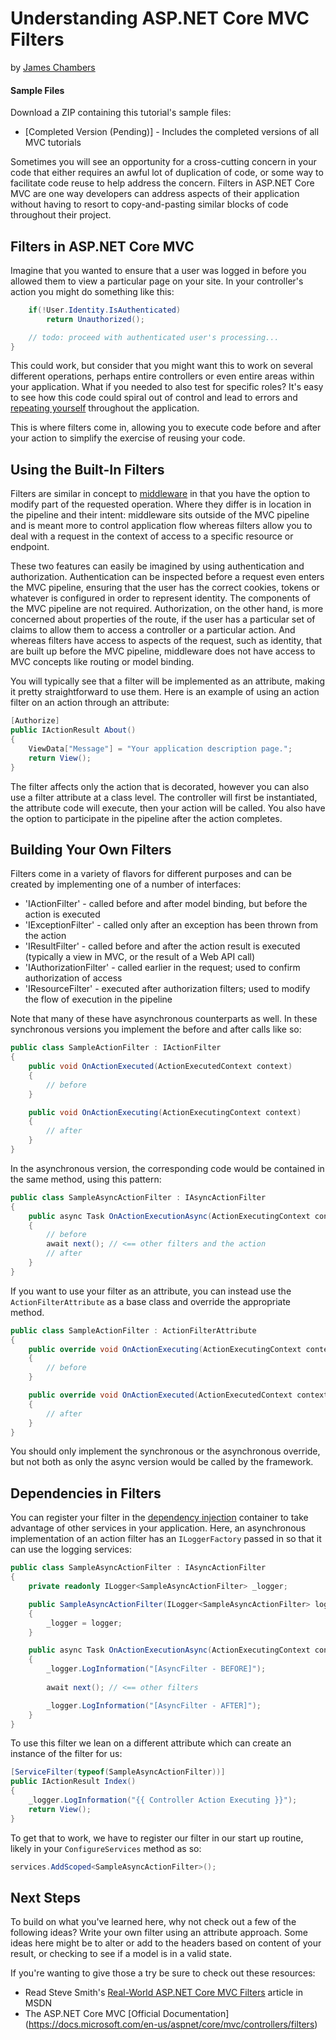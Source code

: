 # Understanding ASP.NET Core MVC Filters
by [James Chambers](http://deviq.com/me/james-chambers)

#### Sample Files
Download a ZIP containing this tutorial's sample files:
- [Completed Version (Pending)] - Includes the completed versions of all MVC tutorials

Sometimes you will see an opportunity for a cross-cutting concern in your code that either requires an awful lot of duplication of code, or some way to facilitate code reuse to help address the concern.  Filters in ASP.NET Core MVC are one way developers can address aspects of their application without having to resort to copy-and-pasting similar blocks of code throughout their project.

## Filters in ASP.NET Core MVC

Imagine that you wanted to ensure that a user was logged in before you allowed them to view a particular page on your site. In your controller's action you might do something like this:

```c#
    if(!User.Identity.IsAuthenticated)
        return Unauthorized();

    // todo: proceed with authenticated user's processing...
}
```

This could work, but consider that you might want this to work on several different operations, perhaps entire controllers or even entire areas within your application.  What if you needed to also test for specific roles?  It's easy to see how this code could spiral out of control and lead to errors and [repeating yourself](http://deviq.com/don-t-repeat-yourself/) throughout the application.

This is where filters come in, allowing you to execute code before and after your action to simplify the exercise of reusing your code.

## Using the Built-In Filters

Filters are similar in concept to [middleware](middleware-basic.md) in that you have the option to modify part of the requested operation. Where they differ is in location in the pipeline and their intent: middleware sits outside of the MVC pipeline and is meant more to control application flow whereas filters allow you to deal with a request in the context of access to a specific resource or endpoint. 

These two features can easily be imagined by using authentication and authorization. Authentication can be inspected before a request even enters the MVC pipeline, ensuring that the user has the correct cookies, tokens or whatever is configured in order to represent identity. The components of the MVC pipeline are not required. Authorization, on the other hand, is more concerned about properties of the route, if the user has a particular set of claims to allow them to access a controller or a particular action.  And whereas filters have access to aspects of the request, such as identity, that are built up before the MVC pipeline, middleware does not have access to MVC concepts like routing or model binding.

You will typically see that a filter will be implemented as an attribute, making it pretty straightforward to use them.  Here is an example of using an action filter on an action through an attribute:

```c#
[Authorize]
public IActionResult About()
{
    ViewData["Message"] = "Your application description page.";
    return View();
}
```

The filter affects only the action that is decorated, however you can also use a filter attribute at a class level. The controller will first be instantiated, the attribute code will execute, then your action will be called. You also have the option to participate in the pipeline after the action completes.

## Building Your Own Filters

Filters come in a variety of flavors for different purposes and can be created by implementing one of a number of interfaces:
 - 'IActionFilter' - called before and after model binding, but before the action is executed
 - 'IExceptionFilter' - called only after an exception has been thrown from the action
 - 'IResultFilter' - called before and after the action result is executed (typically a view in MVC, or the result of a Web API call)
 - 'IAuthorizationFilter' - called earlier in the request; used to confirm authorization of access
 - 'IResourceFilter' - executed after authorization filters; used to modify the flow of execution in the pipeline

Note that many of these have asynchronous counterparts as well. In these synchronous versions you implement the before and after calls like so:

```c#
public class SampleActionFilter : IActionFilter
{
    public void OnActionExecuted(ActionExecutedContext context)
    {
        // before
    }

    public void OnActionExecuting(ActionExecutingContext context)
    {
        // after
    }
}
```

In the asynchronous version, the corresponding code would be contained in the same method, using this pattern:

```c#
public class SampleAsyncActionFilter : IAsyncActionFilter
{
    public async Task OnActionExecutionAsync(ActionExecutingContext context, ActionExecutionDelegate next)
    {
        // before
        await next(); // <== other filters and the action
        // after            
    }
}
```

If you want to use your filter as an attribute, you can instead use the `ActionFilterAttribute` as a base class and override the appropriate method.  

```c#
public class SampleActionFilter : ActionFilterAttribute
{
    public override void OnActionExecuting(ActionExecutingContext context)
    {
        // before
    }

    public override void OnActionExecuted(ActionExecutedContext context)
    {
        // after
    }
}
```

You should only implement the synchronous or the asynchronous override, but not both as only the async version would be called by the framework.  

## Dependencies in Filters

You can register your filter in the [dependency injection](controller-dependencies.md) container to take advantage of other services in your application.  Here, an asynchronous implementation of an action filter has an `ILoggerFactory` passed in so that it can use the logging services:

```c#
public class SampleAsyncActionFilter : IAsyncActionFilter
{
    private readonly ILogger<SampleAsyncActionFilter> _logger;

    public SampleAsyncActionFilter(ILogger<SampleAsyncActionFilter> logger)
    {
        _logger = logger;
    }

    public async Task OnActionExecutionAsync(ActionExecutingContext context, ActionExecutionDelegate next)
    {
        _logger.LogInformation("[AsyncFilter - BEFORE]");
            
        await next(); // <== other filters

        _logger.LogInformation("[AsyncFilter - AFTER]");
    }
}
```

To use this filter we lean on a different attribute which can create an instance of the filter for us:

```c#
[ServiceFilter(typeof(SampleAsyncActionFilter))]
public IActionResult Index()
{
    _logger.LogInformation("{{ Controller Action Executing }}");
    return View();
}
```

To get that to work, we have to register our filter in our start up routine, likely in your `ConfigureServices` method as so:

```c#
services.AddScoped<SampleAsyncActionFilter>();
```

## Next Steps
To build on what you've learned here, why not check out a few of the following ideas?  Write your own filter using an attribute approach. Some ideas here might be to alter or add to the headers based on content of your result, or checking to see if a model is in a valid state.

If you're wanting to give those a try be sure to check out these resources:
 - Read Steve Smith's [Real-World ASP.NET Core MVC Filters](https://msdn.microsoft.com/en-us/magazine/mt767699.aspx) article in MSDN
 - The ASP.NET Core MVC [Official Documentation]
(https://docs.microsoft.com/en-us/aspnet/core/mvc/controllers/filters)